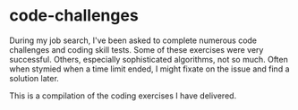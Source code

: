 # code-challenges
During my job search, I've been asked to complete numerous code challenges and coding skill tests. Some of these exercises were very successful. Others, especially sophisticated algorithms, not so much. Often when stymied when a time limit ended, I might fixate on the issue and find a solution later.

This is a compilation of the coding exercises I have delivered.
